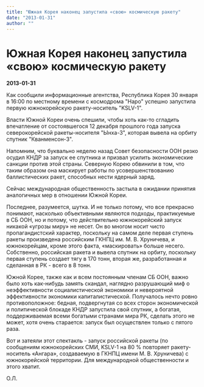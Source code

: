 ```yaml
---
title: "Южная Корея наконец запустила «свою» космическую ракету"
date: "2013-01-31"
author: ""
---
```


# Южная Корея наконец запустила «свою» космическую ракету

**2013-01-31** 

Как сообщили информационные агентства, Республика Корея 30 января в 16:00 по местному времени с космодрома "Наро" успешно запустила первую южнокорейскую ракету-носитель "KSLV-1".

Власти Южной Кореи очень спешили, чтобы хоть как-то сгладить впечатление от состоявшегося 12 декабря прошлого года запуска северокорейской ракеты-носителя "Ынха-3", которая вывела на орбиту спутник "Кванменсон-3".

Напомним, что буквально неделю назад Совет безопасности ООН резко осудил КНДР за запуск ее спутника и призвал усилить экономические санкции против этой страны. Северную Корею обвинили в том, что таким образом она маскирует работы по усовершенствованию баллистических ракет, способных нести ядерный заряд.

Сейчас международная общественность застыла в ожидании принятия аналогичных мер в отношении Южной Кореи.

Последнее, разумеется, шутка. И не только потому, что все прекрасно понимают, насколько объективными являются подходы, практикуемые в СБ ООН, но и потому, что действительно южнокорейский запуск никакой «угрозы миру» не несет. Он во многом носит чисто пропагандистский характер, поскольку на самом деле первая ступень ракеты произведена российским ГКНПЦ им. М. В. Хруничева, и южнокорейцам, кроме этого факта, «маскировать» больше несего. Собственно, российская ракета и вывела спутник на орбиту, поскольку первая ступень создает тягу в 170 тонн, вторая же, разработанная и сделанная в  РК - всего в 8 тонн.

Южной Корее, также как и всем постоянным членам СБ ООН, важно было хоть как-нибудь замять скандал, наглядно разрушающий миф о неэффективности социалистической экономики и невероятной эффективности экономики капиталистической. Получалось нечто ровно противоположное: бедная, подвергнутая со всех сторон экономической и политической блокаде КНДР запустила свой спутник, а богатая, поддерживаемая всеми богатыми странами мира РК, сделать этого не может, хотя очень старается: запуск был осуществлен только с пятого раза.

Вот и затеяли этот спектакль - запуск российской ракеты (по сообщениям южнокорейских СМИ, KSLV-1 на 80 % повторяет ракету-носитель «Ангара», создаваемую в ГКНПЦ имени М. В. Хруничева) с южнокорейской территории. Для международной общественности и этого хватит.

О.Л.